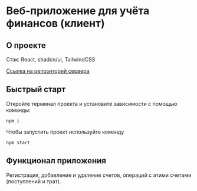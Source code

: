 # Веб-приложение для учёта финансов (клиент)
## О проекте
Стэк: React, shadcn/ui, TailwindCSS

[Ссылка на репозиторий сервера](https://github.com/z1n1n85/finance-server)
## Быстрый старт
Откройте терминал проекта и установите зависимости с помощью команды:
~~~
npm i
~~~
Чтобы запустить проект используйте команду
~~~
npm start
~~~
## Функционал приложения
Регистрация, добавление и удаление счетов, операций с этими счетами (поступлений и трат). 
